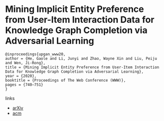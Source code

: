 # Mining Implicit Entity Preference from User-Item Interaction Data for Knowledge Graph Completion via Adversarial Learning

```
@inproceedings{upgan_www20,
author = {He, Gaole and Li, Junyi and Zhao, Wayne Xin and Liu, Peiju and Wen, Ji-Rong},
title = {Mining Implicit Entity Preference from User-Item Interaction Data for Knowledge Graph Completion via Adversarial Learning},
year = {2020},
booktitle = {Proceedings of The Web Conference (WWW)},
pages = {740–751}
}
```

links
- [arXiv](https://arxiv.org/abs/2003.12718)
- [acm](https://dl.acm.org/doi/abs/10.1145/3366423.3380155)
